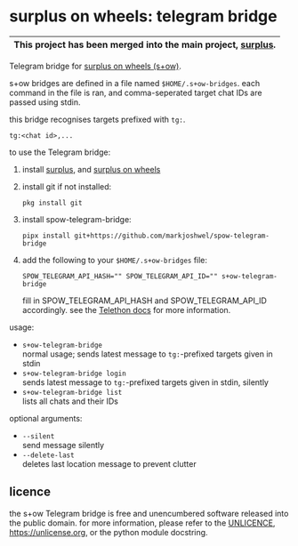 # surplus on wheels: telegram bridge

| This project has been merged into the main project, [surplus](https://github.com/markjoshwel/surplus). |
| - |

Telegram bridge for
[surplus on wheels (s+ow)](https://github.com/markjoshwel/surplus#on-termux-surplus-on-wheels).

s+ow bridges are defined in a file named `$HOME/.s+ow-bridges`. each command in the file is
ran, and comma-seperated target chat IDs are passed using stdin.

this bridge recognises targets prefixed with `tg:`.

```text
tg:<chat id>,...
```

to use the Telegram bridge:

1. install [surplus](https://github.com/markjoshwel/surplus), and [surplus on wheels](https://github.com/markjoshwel/surplus-on-wheels)

2. install git if not installed:

   ```text
   pkg install git
   ```

3. install spow-telegram-bridge:

   ```text
   pipx install git+https://github.com/markjoshwel/spow-telegram-bridge
   ```

4. add the following to your `$HOME/.s+ow-bridges` file:

   ```text
   SPOW_TELEGRAM_API_HASH="" SPOW_TELEGRAM_API_ID="" s+ow-telegram-bridge
   ```

   fill in SPOW_TELEGRAM_API_HASH and SPOW_TELEGRAM_API_ID accordingly.
   see the [Telethon docs](https://docs.telethon.dev/en/stable/basic/signing-in.html) for
   more information.

usage:

- `s+ow-telegram-bridge`  
  normal usage; sends latest message to `tg:`-prefixed targets given in stdin
- `s+ow-telegram-bridge login`  
  sends latest message to `tg:`-prefixed targets given in stdin, silently
- `s+ow-telegram-bridge list`  
  lists all chats and their IDs

optional arguments:

- `--silent`  
  send message silently
- `--delete-last`  
  deletes last location message to prevent clutter

## licence

the s+ow Telegram bridge is free and unencumbered software released into the public
domain. for more information, please refer to the [UNLICENCE](/UNLICENCE),
<https://unlicense.org>, or the python module docstring.
